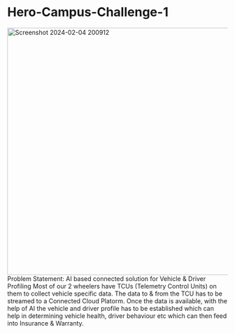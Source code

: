 # Hero-Campus-Challenge-1
<img width="566" alt="Screenshot 2024-02-04 200912" src="https://github.com/somyakabra/Hero-Campus-Challenge-1/assets/97023859/3a7345b0-fb85-4b3f-9e99-6046b177aa35">
Problem Statement:  
AI based connected solution for Vehicle & Driver Profiling 
Most of our 2 wheelers have TCUs (Telemetry Control Units) on them to collect 
vehicle specific data. The data to & from the TCU has to be streamed to a 
Connected Cloud Platorm. Once the data is available, with the help of AI the 
vehicle and driver profile has to be established which can help in determining 
vehicle health, driver behaviour etc which can then feed into Insurance & 
Warranty. 
